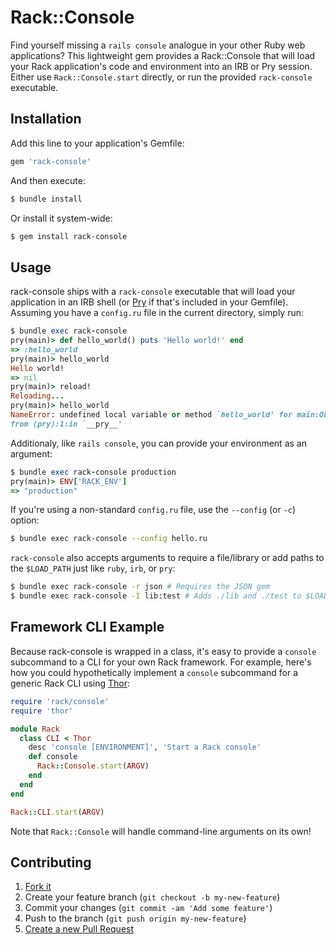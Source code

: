 # Rack::Console

Find yourself missing a `rails console` analogue in your other Ruby web applications? This lightweight gem provides a Rack::Console that will load your Rack application's code and environment into an IRB or Pry session. Either use `Rack::Console.start` directly, or run the provided `rack-console` executable.

## Installation

Add this line to your application's Gemfile:

```ruby
gem 'rack-console'
```

And then execute:

```bash
$ bundle install
```

Or install it system-wide:

```bash
$ gem install rack-console
```

## Usage

rack-console ships with a `rack-console` executable that will load your application in an IRB shell (or
[Pry](http://pryrepl.org) if that's included in your Gemfile). Assuming you have a `config.ru` file in the current directory, simply run:

```ruby
$ bundle exec rack-console
pry(main)> def hello_world() puts 'Hello world!' end
=> :hello_world
pry(main)> hello_world
Hello world!
=> nil
pry(main)> reload!
Reloading...
pry(main)> hello_world
NameError: undefined local variable or method `hello_world' for main:Object
from (pry):1:in `__pry__'
```

Additionaly, like `rails console`, you can provide your environment as an argument:

```ruby
$ bundle exec rack-console production
pry(main)> ENV['RACK_ENV']
=> "production"
```

If you're using a non-standard `config.ru` file, use the `--config` (or `-c`) option:

```bash
$ bundle exec rack-console --config hello.ru
```

`rack-console` also accepts arguments to require a file/library or add paths to the `$LOAD_PATH` just like `ruby`, `irb`, or `pry`:

```bash
$ bundle exec rack-console -r json # Requires the JSON gem
$ bundle exec rack-console -I lib:test # Adds ./lib and ./test to $LOAD_PATH
```

## Framework CLI Example

Because rack-console is wrapped in a class, it's easy to provide a `console` subcommand to a CLI for your own Rack framework. For example, here's how you could hypothetically implement a `console` subcommand for a generic Rack CLI using [Thor](https://github.com/erikhuda/thor):

```ruby
require 'rack/console'
require 'thor'

module Rack
  class CLI < Thor
    desc 'console [ENVIRONMENT]', 'Start a Rack console'
    def console
      Rack::Console.start(ARGV)
    end
  end
end

Rack::CLI.start(ARGV)
```

Note that `Rack::Console` will handle command-line arguments on its own!

## Contributing

1. [Fork it](https://github.com/davidcelis/rack-console/fork)
2. Create your feature branch (`git checkout -b my-new-feature`)
3. Commit your changes (`git commit -am 'Add some feature'`)
4. Push to the branch (`git push origin my-new-feature`)
5. [Create a new Pull Request](https://github.com/davidcelis/rack-console/compare)
